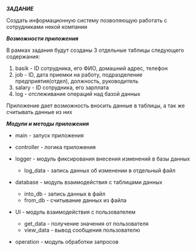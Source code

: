 ***ЗАДАНИЕ***

Создать информационную систему позволяющую работать с сотрудниками некой
компании

***Возможности приложения***

В рамках задания будут созданы 3 отдельные таблицы следующего содержания:

1. basik - ID сотрудника, его ФИО, домашний адрес, телефон
2. job - ID, дата приемки на работу, подразделение предприятия(отдел), должность, руководитель
3. salary - ID сотрудника, его зарплата
4. log - отслеживание операций над базой данных

Приложение дает возможность вносить данные в таблицы, а так же считывать данные из них

***Модули  и методы приложения***

* main - запуск приложения
* controller - логика приложения
* logger - модуль фиксирования внесения изменений в базы данных

  - log_data - запись данных об изменении в отдельный файл
  
* database - модуль взаимодействия с таблицами данных

  - into_db - запись данных в файл
  - from_db - считывание данных из файла
  
* UI - модуль взаимодействия с пользователем

    - get_data - получение значения от пользователя
    - view_data - вывод сообщения пользователю

* operation - модуль обработки запросов